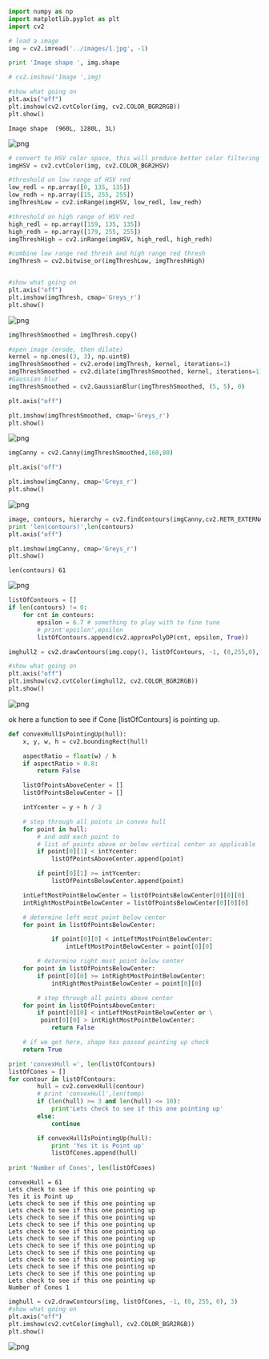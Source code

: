 

```python
import numpy as np
import matplotlib.pyplot as plt
import cv2

# load a image
img = cv2.imread('../images/1.jpg', -1)

print 'Image shape ', img.shape

# cv2.imshow('Image ',img)

#show what going on
plt.axis("off")
plt.imshow(cv2.cvtColor(img, cv2.COLOR_BGR2RGB))
plt.show()

```

    Image shape  (960L, 1280L, 3L)
    


![png](output_0_1.png)



```python
# convert to HSV color space, this will produce better color filtering
imgHSV = cv2.cvtColor(img, cv2.COLOR_BGR2HSV)

#threshold on low range of HSV red
low_redl = np.array([0, 135, 135])
low_redh = np.array([15, 255, 255])
imgThreshLow = cv2.inRange(imgHSV, low_redl, low_redh)

#threshold on high range of HSV red
high_redl = np.array([159, 135, 135])
high_redh = np.array([179, 255, 255])
imgThreshHigh = cv2.inRange(imgHSV, high_redl, high_redh)

#combine low range red thresh and high range red thresh
imgThresh = cv2.bitwise_or(imgThreshLow, imgThreshHigh)


#show what going on
plt.axis("off")
plt.imshow(imgThresh, cmap='Greys_r')
plt.show()


```


![png](output_1_0.png)



```python
imgThreshSmoothed = imgThresh.copy()

#open image (erode, then dilate)
kernel = np.ones((3, 3), np.uint8)
imgThreshSmoothed = cv2.erode(imgThresh, kernel, iterations=1)
imgThreshSmoothed = cv2.dilate(imgThreshSmoothed, kernel, iterations=1)
#Gaussian blur
imgThreshSmoothed = cv2.GaussianBlur(imgThreshSmoothed, (5, 5), 0)

plt.axis("off")

plt.imshow(imgThreshSmoothed, cmap='Greys_r')
plt.show()

```


![png](output_2_0.png)



```python
imgCanny = cv2.Canny(imgThreshSmoothed,160,80)

plt.axis("off")

plt.imshow(imgCanny, cmap='Greys_r')
plt.show()
```


![png](output_3_0.png)



```python
image, contours, hierarchy = cv2.findContours(imgCanny,cv2.RETR_EXTERNAL,cv2.CHAIN_APPROX_SIMPLE)
print 'len(contours)',len(contours)
plt.axis("off")

plt.imshow(imgCanny, cmap='Greys_r')
plt.show()
```

    len(contours) 61
    


![png](output_4_1.png)



```python
listOfContours = []
if len(contours) != 0:
    for cnt in contours:
        epsilon = 6.7 # something to play with to fine tune
        # print'epsilon',epsilon
        listOfContours.append(cv2.approxPolyDP(cnt, epsilon, True))

imghull2 = cv2.drawContours(img.copy(), listOfContours, -1, (0,255,0), 3)

#show what going on
plt.axis("off")
plt.imshow(cv2.cvtColor(imghull2, cv2.COLOR_BGR2RGB))
plt.show()

```


![png](output_5_0.png)


ok here a function to see if Cone [listOfContours] is pointing up.



```python
def convexHullIsPointingUp(hull):
    x, y, w, h = cv2.boundingRect(hull)

    aspectRatio = float(w) / h
    if aspectRatio > 0.8:
        return False

    listOfPointsAboveCenter = []
    listOfPointsBelowCenter = []

    intYcenter = y + h / 2

    # step through all points in convex hull
    for point in hull:
        # and add each point to
        # list of points above or below vertical center as applicable
        if point[0][1] < intYcenter:
            listOfPointsAboveCenter.append(point)

        if point[0][1] >= intYcenter:
            listOfPointsBelowCenter.append(point)

    intLeftMostPointBelowCenter = listOfPointsBelowCenter[0][0][0]
    intRightMostPointBelowCenter = listOfPointsBelowCenter[0][0][0]

    # determine left most point below center
    for point in listOfPointsBelowCenter:

            if point[0][0] < intLeftMostPointBelowCenter:
                intLeftMostPointBelowCenter = point[0][0]

        # determine right most point below center
    for point in listOfPointsBelowCenter:
        if point[0][0] >= intRightMostPointBelowCenter:
            intRightMostPointBelowCenter = point[0][0]

        # step through all points above center
    for point in listOfPointsAboveCenter:
        if point[0][0] < intLeftMostPointBelowCenter or \
         point[0][0] > intRightMostPointBelowCenter:
            return False

    # if we get here, shape has passed pointing up check
    return True

```


```python
print 'convexHull =', len(listOfContours)
listOfCones = []
for contour in listOfContours:
        hull = cv2.convexHull(contour)
        # print 'convexHull',len(temp)
        if (len(hull) >= 3 and len(hull) <= 10):
            print'Lets check to see if this one pointing up'
        else:
            continue

        if convexHullIsPointingUp(hull):
            print 'Yes it is Point up'
            listOfCones.append(hull)
            
print 'Number of Cones', len(listOfCones)
```

    convexHull = 61
    Lets check to see if this one pointing up
    Yes it is Point up
    Lets check to see if this one pointing up
    Lets check to see if this one pointing up
    Lets check to see if this one pointing up
    Lets check to see if this one pointing up
    Lets check to see if this one pointing up
    Lets check to see if this one pointing up
    Lets check to see if this one pointing up
    Lets check to see if this one pointing up
    Lets check to see if this one pointing up
    Lets check to see if this one pointing up
    Lets check to see if this one pointing up
    Lets check to see if this one pointing up
    Number of Cones 1
    


```python
imghull = cv2.drawContours(img, listOfCones, -1, (0, 255, 0), 3)
#show what going on
plt.axis("off")
plt.imshow(cv2.cvtColor(imghull, cv2.COLOR_BGR2RGB))
plt.show()
```


![png](output_9_0.png)



```python

```
